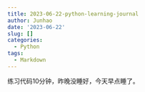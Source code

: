 ```yaml
---
title: 2023-06-22-python-learning-journal
author: Junhao
date: '2023-06-22'
slug: []
categories:
  - Python
tags:
  - Markdown
---
```

  练习代码10分钟，昨晚没睡好，今天早点睡了。